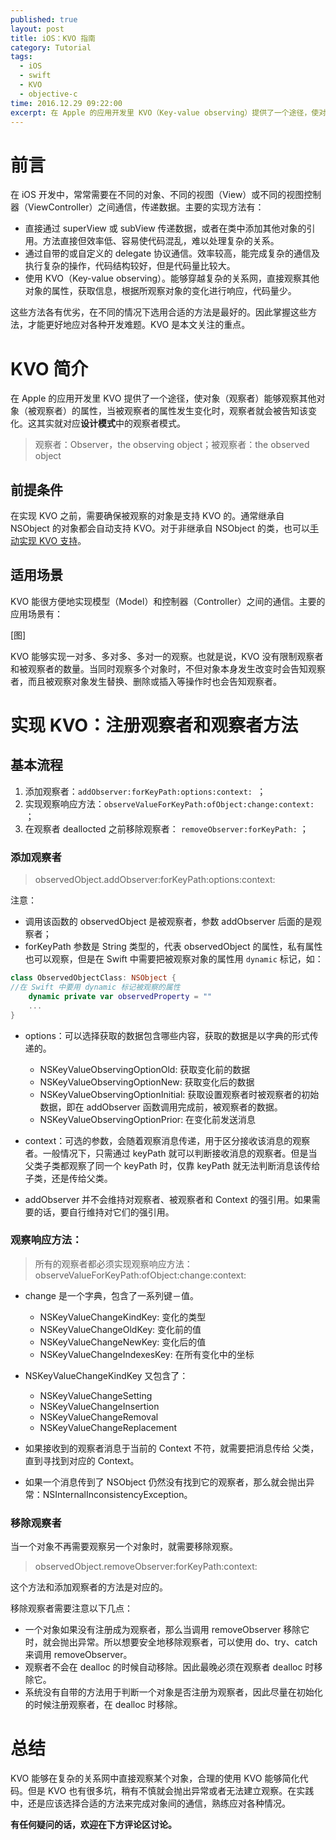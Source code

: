 ```yaml
---
published: true
layout: post
title: iOS：KVO 指南
category: Tutorial
tags: 
  - iOS
  - swift
  - KVO
  - objective-c
time: 2016.12.29 09:22:00
excerpt: 在 Apple 的应用开发里 KVO（Key-value observing）提供了一个途径，使对象（观察者）能够观察其他对象（被观察者）的属性，当被观察者的属性发生变化时，观察者就会被告知该变化。KVO 能够很方便地完成不同对象之间的通信，尤其是当对象之间的关系很复杂的时候。
---
```


# 前言

在 iOS 开发中，常常需要在不同的对象、不同的视图（View）或不同的视图控制器（ViewController）之间通信，传递数据。主要的实现方法有：

- 直接通过 superView 或 subView 传递数据，或者在类中添加其他对象的引用。方法直接但效率低、容易使代码混乱，难以处理复杂的关系。
- 通过自带的或自定义的 delegate 协议通信。效率较高，能完成复杂的通信及执行复杂的操作，代码结构较好，但是代码量比较大。
- 使用 KVO（Key-value observing）。能够穿越复杂的关系网，直接观察其他对象的属性，获取信息，根据所观察对象的变化进行响应，代码量少。

这些方法各有优劣，在不同的情况下选用合适的方法是最好的。因此掌握这些方法，才能更好地应对各种开发难题。KVO 是本文关注的重点。

# KVO 简介

在 Apple 的应用开发里 KVO 提供了一个途径，使对象（观察者）能够观察其他对象（被观察者）的属性，当被观察者的属性发生变化时，观察者就会被告知该变化。这其实就对应**设计模式**中的观察者模式。

> 观察者：Observer，the observing object；被观察者：the observed object
 
## 前提条件

在实现 KVO 之前，需要确保被观察的对象是支持 KVO 的。通常继承自 NSObject 的对象都会自动支持 KVO。对于非继承自 NSObject 的类，也可以[手动实现 KVO 支持](https://developer.apple.com/library/content/documentation/Cocoa/Conceptual/KeyValueObserving/Articles/KVOCompliance.html#//apple_ref/doc/uid/20002178-BAJEAIEE)。

## 适用场景

KVO 能很方便地实现模型（Model）和控制器（Controller）之间的通信。主要的应用场景有：

[图]

KVO 能够实现一对多、多对多、多对一的观察。也就是说，KVO 没有限制观察者和被观察者的数量。当同时观察多个对象时，不但对象本身发生改变时会告知观察者，而且被观察对象发生替换、删除或插入等操作时也会告知观察者。

# 实现 KVO：注册观察者和观察者方法

## 基本流程

1. 添加观察者：`addObserver:forKeyPath:options:context: `；
2. 实现观察响应方法：`observeValueForKeyPath:ofObject:change:context: `；
3. 在观察者 deallocted 之前移除观察者： `removeObserver:forKeyPath:` ；

### 添加观察者

> observedObject.addObserver:forKeyPath:options:context:

注意：

- 调用该函数的 observedObject 是被观察者，参数 addObserver 后面的是观察者；
- forKeyPath 参数是 String 类型的，代表 observedObject 的属性，私有属性也可以观察，但是在 Swift 中需要把被观察对象的属性用 `dynamic` 标记，如：

```swift
class ObservedObjectClass: NSObject {
//在 Swift 中要用 dynamic 标记被观察的属性
    dynamic private var observedProperty = ""
    ...
}
```

- options：可以选择获取的数据包含哪些内容，获取的数据是以字典的形式传递的。
    - NSKeyValueObservingOptionOld: 获取变化前的数据
    - NSKeyValueObservingOptionNew: 获取变化后的数据
    - NSKeyValueObservingOptionInitial: 获取设置观察者时被观察者的初始数据，即在 addObserver 函数调用完成前，被观察者的数据。
    - NSKeyValueObservingOptionPrior: 在变化前发送消息

- context：可选的参数，会随着观察消息传递，用于区分接收该消息的观察者。一般情况下，只需通过 keyPath 就可以判断接收消息的观察者。但是当父类子类都观察了同一个 keyPath 时，仅靠 keyPath 就无法判断消息该传给子类，还是传给父类。
- addObserver 并不会维持对观察者、被观察者和 Context 的强引用。如果需要的话，要自行维持对它们的强引用。

### 观察响应方法：

> 所有的观察者都必须实现观察响应方法：
> observeValueForKeyPath:ofObject:change:context:

- change 是一个字典，包含了一系列键－值。
    - NSKeyValueChangeKindKey: 变化的类型
    - NSKeyValueChangeOldKey: 变化前的值
    - NSKeyValueChangeNewKey: 变化后的值
    - NSKeyValueChangeIndexesKey: 在所有变化中的坐标

- NSKeyValueChangeKindKey 又包含了：
    - NSKeyValueChangeSetting
    - NSKeyValueChangeInsertion
    - NSKeyValueChangeRemoval
    - NSKeyValueChangeReplacement
   
- 如果接收到的观察者消息于当前的 Context 不符，就需要把消息传给 父类，直到寻找到对应的 Context。
- 如果一个消息传到了 NSObject 仍然没有找到它的观察者，那么就会抛出异常：NSInternalInconsistencyException。

### 移除观察者

当一个对象不再需要观察另一个对象时，就需要移除观察。

> observedObject.removeObserver:forKeyPath:context: 

这个方法和添加观察者的方法是对应的。

移除观察者需要注意以下几点：

- 一个对象如果没有注册成为观察者，那么当调用 removeObserver 移除它时，就会抛出异常。所以想要安全地移除观察者，可以使用 do、try、catch 来调用 removeObserver。
- 观察者不会在 dealloc 的时候自动移除。因此最晚必须在观察者 dealloc 时移除它。
- 系统没有自带的方法用于判断一个对象是否注册为观察者，因此尽量在初始化的时候注册观察者，在 dealloc 时移除。

# 总结

KVO 能够在复杂的关系网中直接观察某个对象，合理的使用 KVO 能够简化代码。但是 KVO 也有很多坑，稍有不慎就会抛出异常或者无法建立观察。在实践中，还是应该选择合适的方法来完成对象间的通信，熟练应对各种情况。 
  
**有任何疑问的话，欢迎在下方评论区讨论。**

